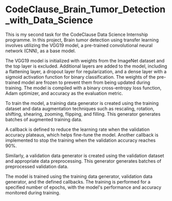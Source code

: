 # CodeClause_Brain_Tumor_Detection_with_Data_Science

  This is my second task for the CodeClause Data Science Internship programme. In this project, Brain tumor detection using transfer learning involves utilizing the VGG19 model, a pre-trained convolutional neural network (CNN), as a base model. 
  
  The VGG19 model is initialized with weights from the ImageNet dataset and the top layer is excluded. Additional layers are added to the model, including a flattening layer, a dropout layer for regularization, and a dense layer with a sigmoid activation function for binary classification. The weights of the pre-trained model are frozen to prevent them from being updated during training. The model is compiled with a binary cross-entropy loss function, Adam optimizer, and accuracy as the evaluation metric.
  
  To train the model, a training data generator is created using the training dataset and data augmentation techniques such as rescaling, rotation, shifting, shearing, zooming, flipping, and filling. This generator generates batches of augmented training data.

A callback is defined to reduce the learning rate when the validation accuracy plateaus, which helps fine-tune the model. Another callback is implemented to stop the training when the validation accuracy reaches 90%.

Similarly, a validation data generator is created using the validation dataset and appropriate data preprocessing. This generator generates batches of preprocessed validation data.

The model is trained using the training data generator, validation data generator, and the defined callbacks. The training is performed for a specified number of epochs, with the model's performance and accuracy monitored during training.

